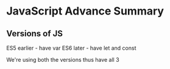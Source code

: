 # JavaScript Advance Summary

## Versions of JS
ES5 earlier - have var
ES6 later - have let and const

We're using both the versions thus have all 3
